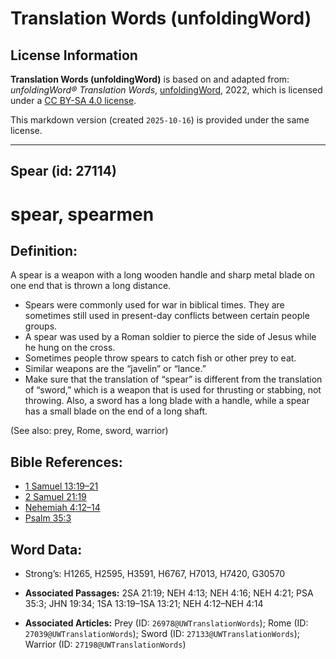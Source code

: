# Translation Words (unfoldingWord)

## License Information

**Translation Words (unfoldingWord)** is based on and adapted from: _unfoldingWord® Translation Words_, [unfoldingWord](https://unfoldingword.org/utw), 2022, which is licensed under a [CC BY-SA 4.0 license](https://creativecommons.org/licenses/by-sa/4.0/legalcode.en).

This markdown version (created `2025-10-16`) is provided under the same license.



--------------------------------

## Spear (id: 27114)

spear, spearmen
===============

Definition:
-----------

A spear is a weapon with a long wooden handle and sharp metal blade on one end that is thrown a long distance.

* Spears were commonly used for war in biblical times. They are sometimes still used in present\-day conflicts between certain people groups.
* A spear was used by a Roman soldier to pierce the side of Jesus while he hung on the cross.
* Sometimes people throw spears to catch fish or other prey to eat.
* Similar weapons are the “javelin” or “lance.”
* Make sure that the translation of “spear” is different from the translation of “sword,” which is a weapon that is used for thrusting or stabbing, not throwing. Also, a sword has a long blade with a handle, while a spear has a small blade on the end of a long shaft.

(See also: prey, Rome, sword, warrior)

Bible References:
-----------------

* [1 Samuel 13:19–21](https://ref.ly/1Sam13:19-1Sam13:21)
* [2 Samuel 21:19](https://ref.ly/2Sam21:19)
* [Nehemiah 4:12–14](https://ref.ly/Neh4:12-Neh4:14)
* [Psalm 35:3](https://ref.ly/Ps35:3)

Word Data:
----------

* Strong’s: H1265, H2595, H3591, H6767, H7013, H7420, G30570

* **Associated Passages:** 2SA 21:19; NEH 4:13; NEH 4:16; NEH 4:21; PSA 35:3; JHN 19:34; 1SA 13:19–1SA 13:21; NEH 4:12–NEH 4:14
* **Associated Articles:** Prey (ID: `26978@UWTranslationWords`); Rome (ID: `27039@UWTranslationWords`); Sword (ID: `27133@UWTranslationWords`); Warrior (ID: `27198@UWTranslationWords`)

